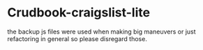 # Crudbook-craigslist-lite
the backup js files were used when making big maneuvers or just refactoring in general so please disregard those.
